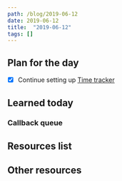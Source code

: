 ```yaml
---
path: /blog/2019-06-12
date: 2019-06-12
title:  "2019-06-12"
tags: []
---
```


## Plan for the day

- [x] Continue setting up [Time tracker](https://github.com/msieroslawska/time-tracker)

## Learned today

### Callback queue

## Resources list

## Other resources

